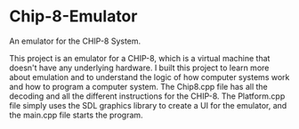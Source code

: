 # Chip-8-Emulator
An emulator for the CHIP-8 System.

This project is an emulator for a CHIP-8, which is a virtual machine that doesn't have any underlying hardware. I built this project to learn more about emulation and to understand the logic of how computer systems work and how to program a computer system. The Chip8.cpp file has all the decoding and all the different instructions for the CHIP-8. The Platform.cpp file simply uses the SDL graphics library to create a UI for the emulator, and the main.cpp file starts the program. 
